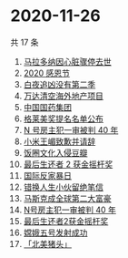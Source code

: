 # 2020-11-26

共 17 条

<!-- BEGIN -->
<!-- 最后更新时间 Thu Nov 26 2020 17:03:58 GMT+0800 (CST) -->
1. [马拉多纳因心脏骤停去世](https://www.zhihu.com/search?q=马拉多纳)
1. [2020 感恩节](https://www.zhihu.com/search?q=感恩节)
1. [白夜追凶没有第二季](https://www.zhihu.com/search?q=白夜追凶第二季)
1. [万达清空海外地产项目](https://www.zhihu.com/search?q=万达)
1. [中国国药集团](https://www.zhihu.com/search?q=新冠疫苗)
1. [格莱美奖提名名单公布](https://www.zhihu.com/search?q=格莱美)
1. [N 号房主犯一审被判 40 年](https://www.zhihu.com/search?q=n号房)
1. [小米王嵋致歉并请辞](https://www.zhihu.com/search?q=小米王嵋)
1. [饭圈文化入侵豆瓣](https://www.zhihu.com/search?q=豆瓣养号)
1. [最后生还者 2 获金摇杆奖 ](https://www.zhihu.com/search?q=金摇杆奖)
1. [国际反家暴日](https://www.zhihu.com/search?q=家暴)
1. [错换人生小伙留绝笔信](https://www.zhihu.com/search?q=错换人生)
1. [马斯克成全球第二大富豪](https://www.zhihu.com/search?q=马斯克)
1. [N号房主犯一审被判 40 年](https://www.zhihu.com/search?q=n号房)
1. [最后生还者2获金摇杆奖 ](https://www.zhihu.com/search?q=金摇杆奖)
1. [嫦娥五号发射成功](https://www.zhihu.com/search?q=嫦娥五号)
1. [「北美猪头」](https://www.zhihu.com/search?q=北美猪头)
<!-- END -->
